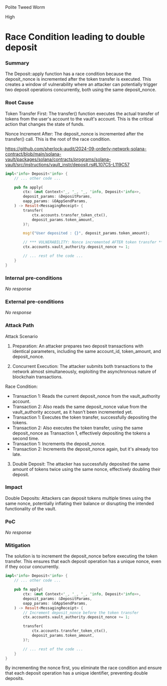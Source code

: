 Polite Tweed Worm

High

# Race Condition leading to double deposit

### Summary

The Deposit::apply function has a race condition because the deposit_nonce is incremented after the token transfer is executed. This creates a window of vulnerability where an attacker can potentially trigger two deposit operations concurrently, both using the same deposit_nonce.



### Root Cause

Token Transfer First: The transfer() function executes the actual transfer of tokens from the user's account to the vault's account. This is the critical action that changes the state of funds.

Nonce Increment After: The deposit_nonce is incremented after the transfer() call. This is the root of the race condition.

https://github.com/sherlock-audit/2024-09-orderly-network-solana-contract/blob/main/solana-vault/packages/solana/contracts/programs/solana-vault/src/instructions/vault_instr/deposit.rs#L107C5-L119C57

```rust 
impl<'info> Deposit<'info> {
    // ... other code ...

    pub fn apply(
        ctx: &mut Context<'_, '_, '_, 'info, Deposit<'info>>,
        deposit_params: &DepositParams,
        oapp_params: &OAppSendParams,
    ) -> Result<MessagingReceipt> {
        transfer(
            ctx.accounts.transfer_token_ctx(),
            deposit_params.token_amount,
        )?;

        msg!("User deposited : {}", deposit_params.token_amount);

        // *** VULNERABILITY: Nonce incremented AFTER token transfer ***
        ctx.accounts.vault_authority.deposit_nonce += 1; 

        // ... rest of the code ...
    }
}

```

### Internal pre-conditions

_No response_

### External pre-conditions

_No response_

### Attack Path

Attack Scenario

1. Preparation: An attacker prepares two deposit transactions with identical parameters, including the same account_id, token_amount, and deposit_nonce.

2. Concurrent Execution: The attacker submits both transactions to the network almost simultaneously, exploiting the asynchronous nature of blockchain transactions.

Race Condition:

- Transaction 1: Reads the current deposit_nonce from the vault_authority account.
- Transaction 2: Also reads the same deposit_nonce value from the vault_authority account, as it hasn't been incremented yet.
- Transaction 1: Executes the token transfer, successfully depositing the tokens.
- Transaction 2: Also executes the token transfer, using the same deposit_nonce as Transaction 1, effectively depositing the tokens a second time.
- Transaction 1: Increments the deposit_nonce.
- Transaction 2: Increments the deposit_nonce again, but it's already too late.
3. Double Deposit: The attacker has successfully deposited the same amount of tokens twice using the same nonce, effectively doubling their deposit.



### Impact

Double Deposits: Attackers can deposit tokens multiple times using the same nonce, potentially inflating their balance or disrupting the intended functionality of the vault.


### PoC

_No response_

### Mitigation

The solution is to increment the deposit_nonce before executing the token transfer. This ensures that each deposit operation has a unique nonce, even if they occur concurrently.

```rust
impl<'info> Deposit<'info> {
    // ... other code ...

    pub fn apply(
        ctx: &mut Context<'_, '_, '_, 'info, Deposit<'info>>,
        deposit_params: &DepositParams,
        oapp_params: &OAppSendParams,
    ) -> Result<MessagingReceipt> {
        // Increment deposit_nonce before the token transfer
        ctx.accounts.vault_authority.deposit_nonce += 1;

        transfer(
            ctx.accounts.transfer_token_ctx(),
            deposit_params.token_amount,
        )?;

        // ... rest of the code ...
    }
}

```
By incrementing the nonce first, you eliminate the race condition and ensure that each deposit operation has a unique identifier, preventing double deposits.

